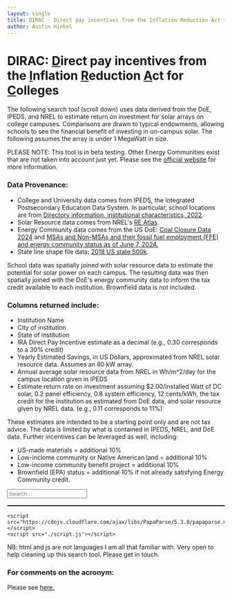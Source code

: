```yaml
---
layout: single
title: DIRAC - Direct pay incentives from the Inflation Reduction Act for Colleges
author: Austin Hinkel
---
```


# DIRAC:  <ins>D</ins>irect pay incentives from the <ins>I</ins>nflation <ins>R</ins>eduction <ins>A</ins>ct for <ins>C</ins>olleges


The following search tool (scroll down) uses data derived from the DoE, IPEDS, and NREL to estimate return on investment for solar arrays on college campuses.  Comparisons are drawn to typical endowments, allowing schools to see the financial benefit of investing in on-campus solar.  The following assumes the array is under 1 MegaWatt in size.

PLEASE NOTE: This tool is in beta testing. Other Energy Communities exist that are not taken into account just yet.  Please see the [official website](https://energycommunities.gov/energy-community-tax-credit-bonus/) for more information.


### Data Provenance:
- College and University data comes from IPEDS, the Integrated Postsecondary Education Data System. In particular, school locations are from [Directory information, institutional characteristics, 2022](https://nces.ed.gov/ipeds/datacenter/DataFiles.aspx?gotoReportId=7&fromIpeds=true&sid=d96aa052-e8ea-42e0-bf18-91165500f959&rtid=7).
- Solar Resource data comes from NREL's [RE Atlas](https://maps.nrel.gov/).
- Energy Community data comes from the US DoE: [Coal Closure Data 2024](https://edx.netl.doe.gov/dataset/dbed5af6-7cf5-4a1f-89bc-a4c17e46256a/resource/4006c9da-f99c-4731-97b2-633cc1578994) and [MSAs and Non-MSAs and their fossil fuel employment (FFE) and energy community status as of June 7, 2024.](https://edx.netl.doe.gov/dataset/dbed5af6-7cf5-4a1f-89bc-a4c17e46256a/resource/13454403-ef6b-479b-b720-d5e3eaefbb91)
- State line shape file data: [2018 US state 500k](https://www.census.gov/geographies/mapping-files/time-series/geo/carto-boundary-file.html).

School data was spatially joined with solar resource data to estimate the potential for solar power on each campus.  The resulting data was then spatially joined with the DoE's energy community data to inform the tax credit available to each institution. Brownfield data is not included.


### Columns returned include:
- Institution Name
- City of institution
- State of institution
- IRA Direct Pay Incentive estimate as a decimal (e.g., 0.30 corresponds to a 30% credit)
- Yearly Estimated Savings, in US Dollars, approximated from NREL solar resource data. Assumes an 80 kW array.
- Annual average solar resource data from NREL in Wh/m^2/day for the campus location given in IPEDS
- Estimate return rate on investment assuming $2.00/installed Watt of DC solar, 0.2 panel efficiency, 0.8 system efficiency, 12 cents/kWh, the tax credit for the institution as estimated from DoE data, and solar resource given by NREL data. (e.g., 0.11 corresponds to 11%)

These estimates are intended to be a starting point only and are not tax advice.  The data is limited by what is contained in IPEDS, NREL, and DoE data.  Further incentives can be leveraged as well, including:
- US-made materials = additional 10%
- Low-inclome community or Native American land = additional 10%
- Low-income community benefit project = additional 10%
- Brownfield (EPA) status = additional 10% if not already satisfying Energy Community credit.

<html lang="en">
<head>
    <meta charset="UTF-8">
    <meta name="viewport" content="width=device-width, initial-scale=1.0">
    <title>CSV Search</title>
    <style>
        table {
            width: 100%;
            border-collapse: collapse;
        }
        table, th, td {
            border: 1px solid black;
        }
        th, td {
            padding: 8px;
            text-align: left;
        }
    </style>
</head>
<body>
    <input type="text" id="searchInput" placeholder="Search..." />
    <table id="csvTable">
        <thead>
            <tr></tr>
        </thead>
        <tbody></tbody>
    </table>

    <script src="https://cdnjs.cloudflare.com/ajax/libs/PapaParse/5.3.0/papaparse.min.js"></script>
    <script src="./script.js"></script>
</body>
</html>


NB: html and js are not languages I am all that familiar with.  Very open to help cleaning up this search tool. Please get in touch.


### For comments on the acronym:
Please see [here.](https://www.youtube.com/watch?v=dQw4w9WgXcQ)

